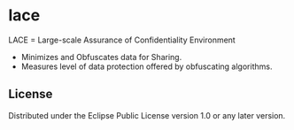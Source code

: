# lace

LACE = Large-scale Assurance of Confidentiality Environment
* Minimizes and Obfuscates data for Sharing.
* Measures level of data protection offered by obfuscating algorithms.


## License

Distributed under the Eclipse Public License version 1.0 or any later version.
